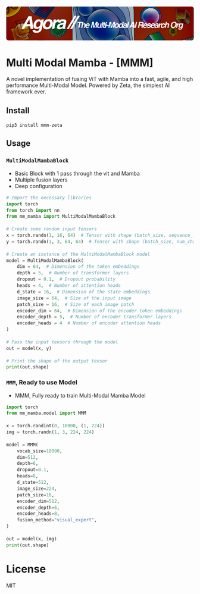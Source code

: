 [![Multi-Modality](agorabanner.png)](https://discord.gg/qUtxnK2NMf)

# Multi Modal Mamba - [MMM]
A novel implementation of fusing ViT with Mamba into a fast, agile, and high performance Multi-Modal Model. Powered by Zeta, the simplest AI framework ever.


## Install
`pip3 install mmm-zeta`


## Usage

### `MultiModalMambaBlock`
- Basic Block with 1 pass through the vit and Mamba
- Multiple fusion layers
- Deep configuration

```python
# Import the necessary libraries
import torch 
from torch import nn
from mm_mamba import MultiModalMambaBlock

# Create some random input tensors
x = torch.randn(1, 16, 64)  # Tensor with shape (batch_size, sequence_length, feature_dim)
y = torch.randn(1, 3, 64, 64)  # Tensor with shape (batch_size, num_channels, image_height, image_width)

# Create an instance of the MultiModalMambaBlock model
model = MultiModalMambaBlock(
    dim = 64,  # Dimension of the token embeddings
    depth = 5,  # Number of transformer layers
    dropout = 0.1,  # Dropout probability
    heads = 4,  # Number of attention heads
    d_state = 16,  # Dimension of the state embeddings
    image_size = 64,  # Size of the input image
    patch_size = 16,  # Size of each image patch
    encoder_dim = 64,  # Dimension of the encoder token embeddings
    encoder_depth = 5,  # Number of encoder transformer layers
    encoder_heads = 4  # Number of encoder attention heads
)

# Pass the input tensors through the model
out = model(x, y)

# Print the shape of the output tensor
print(out.shape)

```


### `MMM`, Ready to use Model
- MMM, Fully ready to train Multi-Modal Mamba Model

```python
import torch
from mm_mamba.model import MMM

x = torch.randint(0, 10000, (1, 224))
img = torch.randn(1, 3, 224, 224)

model = MMM(
    vocab_size=10000,
    dim=512,
    depth=6,
    dropout=0.1,
    heads=8,
    d_state=512,
    image_size=224,
    patch_size=16,
    encoder_dim=512,
    encoder_depth=6,
    encoder_heads=8,
    fusion_method="visual_expert",
)

out = model(x, img)
print(out.shape)
```

# License
MIT



